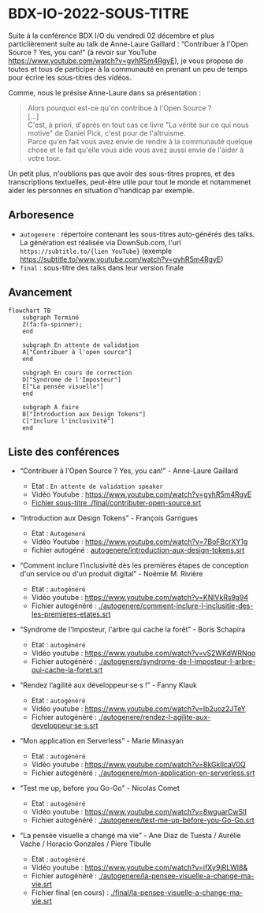 # BDX-IO-2022-SOUS-TITRE

Suite à la conférence BDX I/O du vendredi 02 décembre et plus particlièrement suite au talk de Anne-Laure Gaillard : <q>Contribuer à l'Open Source ? Yes, you can!</q> (à revoir sur YouTube https://www.youtube.com/watch?v=gyhR5m4RgyE),
je vous propose de toutes et tous de participer à la communauté en prenant un peu de temps pour écrire les sous-titres des vidéos.

Comme, nous le présise Anne-Laure dans sa présentation :
<blockquote>
Alors pourquoi est-ce qu'on contribue à l'Open Source ? <br/>
[...]<br/>
C'est, à priori, d'après en tout cas ce livre "La vérité sur ce qui nous motive" de Daniel Pick, c'est pour de l'altruisme.<br/>
Parce qu'en fait vous avez envie de rendre à la communauté quelque chose et le fait qu'elle vous aide vous avez aussi envie de l'aider à votre tour.
</blockquote>

Un petit plus, n'oublions pas que avoir des sous-titres propres, et des transcriptions textuelles, peut-être utile pour tout le monde et notammenet aider les personnes 
en situation d'handicap par exemple.


## Arboresence
* `autogenere` : répertoire contenant les sous-titres auto-générés des talks. La génération est réalisée via DownSub.com, l'url `https://subtitle.to/{lien YouTube}` (exemple https://subtitle.to/www.youtube.com/watch?v=gyhR5m4RgyE)
* `final` : sous-titre des talks dans leur version finale


## Avancement
```mermaid
flowchart TB
    subgraph Terminé
    Z(fa:fa-spinner);
    end
    
    subgraph En attente de validation
    A["Contribuer à l'open source"]
    end
    
    subgraph En cours de correction
    D["Syndrome de l'Imposteur"]
    E["La pensée visuelle"]
    end

    subgraph A faire
    B["Introduction aux Design Tokens"]
    C["Inclure l'inclusivité"]
    end
```

## Liste des conférences
* <q>Contribuer à l'Open Source ? Yes, you can!</q> - Anne-Laure Gaillard
  * Etat : `En attente de validation speaker`
  * Vidéo Youtube : https://www.youtube.com/watch?v=gyhR5m4RgyE
  * [Fichier sous-titre ./final/contributer-open-source.srt](./final/contributer-open-source.srt)

* <q>Introduction aux Design Tokens</q> - François Garrigues
  * Etat : `Autogeneré`
  * Vidéo Youtube : https://www.youtube.com/watch?v=7BoFBcrXY1g
  * fichier autogéné : [autogenere/introduction-aux-design-tokens.srt](autogenere/introduction-aux-design-tokens.srt)

* <q>Comment inclure l’inclusivité dès les premières étapes de conception d'un service ou d'un produit digital</q> - Noémie M. Rivière
  * Etat : `autogénéré`
  * Vidéo youtube : https://www.youtube.com/watch?v=KNlVkRs9a94
  * Fichier autogénéré : [./autogenere/comment-inclure-l-inclusitie-des-les-premieres-etates.srt](./autogenere/comment-inclure-l-inclusitie-des-les-premieres-etates.srt)

* <q>Syndrome de l'Imposteur, l'arbre qui cache la forêt</q> - Boris Schapira
  * Etat : `autogénéré`
  * Vidéo youtube : https://www.youtube.com/watch?v=vS2WKdWRNqo
  * Fichier autogénéré : [./autogenere/syndrome-de-l-imposteur-l-arbre-qui-cache-la-foret.srt](./autogenere/syndrome-de-l-imposteur-l-arbre-qui-cache-la-foret.srt)

* <q>Rendez l’agilité aux développeur·se·s !</q> - Fanny Klauk
  * Etat : `autogénéré`
  * Vidéo youtube : https://www.youtube.com/watch?v=Ib2uoz2JTeY
  * Fichier autogénéré : [./autogenere/rendez-l-agilite-aux-developpeur·se·s.srt](./autogenere/rendez-l-agilite-aux-developpeur·se·s.srt)
  
* <q>Mon application en Serverless</q> - Marie Minasyan
  * Etat : `autogénéré`
  * Vidéo youtube : https://www.youtube.com/watch?v=8kGkIlcaV0Q
  * Fichier autogénéré : [./autogenere/mon-application-en-serverless.srt](./autogenere/mon-application-en-serverless.srt)

* <q>Test me up, before you Go-Go</q> - Nicolas Comet
  * Etat : `autogénéré`
  * Vidéo youtube : https://www.youtube.com/watch?v=8wguarCwSII
  * Fichier autogénéré : [./autogenere/test-me-up-before-you-Go-Go.srt](./autogenere/test-me-up-before-you-Go-Go.srt)

* <q>La pensée visuelle a changé ma vie</q> - Ane Diaz de Tuesta / Aurélie Vache / Horacio Gonzales / Piere Tibulle
  * Etat : `autogénéré`
  * Vidéo youtube : https://www.youtube.com/watch?v=ifXy9jRLWl8&
  * Fichier autogénéré : [./autogenere/la-pensee-visuelle-a-change-ma-vie.srt](./autogenere/la-pensee-visuelle-a-change-ma-vie.srt)
  * Fichier final (en cours) : [./final/la-pensee-visuelle-a-change-ma-vie.srt](./final/la-pensee-visuelle-a-change-ma-vie.srt)
